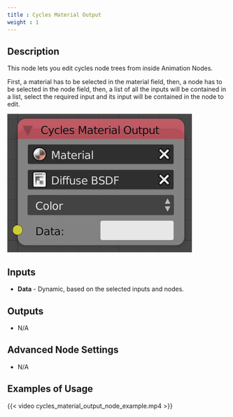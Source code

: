 ```yaml
---
title : Cycles Material Output
weight : 1
---
```


## Description

This node lets you edit cycles node trees from inside Animation Nodes.

First, a material has to be selected in the material field, then, a node
has to be selected in the node field, then, a list of all the inputs
will be contained in a list, select the required input and its input
will be contained in the node to edit.

![image](cycles_material_output_node.png)

## Inputs

  - **Data** - Dynamic, based on the selected inputs and nodes.

## Outputs

  - N/A

## Advanced Node Settings

  - N/A

## Examples of Usage

{{< video cycles_material_output_node_example.mp4 >}}
